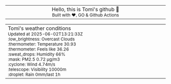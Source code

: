 
<div align="center">
<table>
<tbody>
<td align="center">
<img width="2000" height="0"><br>
Hello, this is Tomi's github 👋<br>
<sup>Built with ❤️, GO & Github Actions</sup><br>
<img width="2000" height="0">
</td>
</tbody>
</table>
</div>
<table>
<tbody>
<td align="left">
<img width="2000" height="0"><br>
Tomi's weather conditions<br>
<sup>Updated at 2025-06-02T13:21:33Z</sup><br>
<sup>:low_brightness: Overcast Clouds</sup><br>
<sup>:thermometer: Temperature 30.93 </sup><br>
<sup>:thermometer: Feels like 36.26</sup><br>
<sup>:sweat_drops: Humidity 66%</sup><br>
<sup>:mask: PM2.5 0.72 μg/m3</sup><br>
<sup>:cyclone: Wind 4.74m/s </sup><br>
<sup>:telescope: Visibility 10000m </sup><br>
<sup>:droplet: Rain 0mm/last 1h </sup><br>
<img width="2000" height="0">
</td>
<td align="left">
<img width="2000" height="0"><br>
<br>
<img width="2000" height="0">
</td>
</tbody>
</table>
</div>
    